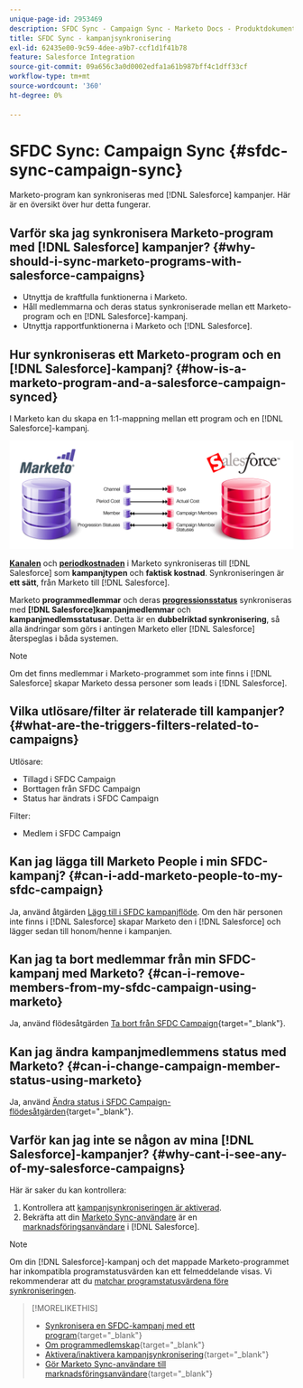 ```yaml
---
unique-page-id: 2953469
description: SFDC Sync - Campaign Sync - Marketo Docs - Produktdokumentation
title: SFDC Sync - kampanjsynkronisering
exl-id: 62435e00-9c59-4dee-a9b7-ccf1d1f41b78
feature: Salesforce Integration
source-git-commit: 09a656c3a0d0002edfa1a61b987bff4c1dff33cf
workflow-type: tm+mt
source-wordcount: '360'
ht-degree: 0%

---
```


# SFDC Sync: Campaign Sync {#sfdc-sync-campaign-sync}

Marketo-program kan synkroniseras med [!DNL Salesforce] kampanjer. Här är en översikt över hur detta fungerar.

## Varför ska jag synkronisera Marketo-program med [!DNL Salesforce] kampanjer? {#why-should-i-sync-marketo-programs-with-salesforce-campaigns}

* Utnyttja de kraftfulla funktionerna i Marketo.
* Håll medlemmarna och deras status synkroniserade mellan ett Marketo-program och en [!DNL Salesforce]-kampanj.
* Utnyttja rapportfunktionerna i Marketo och [!DNL Salesforce].

## Hur synkroniseras ett Marketo-program och en [!DNL Salesforce]-kampanj? {#how-is-a-marketo-program-and-a-salesforce-campaign-synced}

I Marketo kan du skapa en 1:1-mappning mellan ett program och en [!DNL Salesforce]-kampanj.

![](assets/image2015-7-8-9-3a43-3a8.png)

**[Kanalen](/help/marketo/product-docs/administration/tags/create-a-program-channel.md)** och **[periodkostnaden](/help/marketo/product-docs/core-marketo-concepts/programs/working-with-programs/understanding-period-costs.md)** i Marketo synkroniseras till [!DNL Salesforce] som **kampanjtypen** och **faktisk kostnad**. Synkroniseringen är **ett sätt**, från Marketo till [!DNL Salesforce].

Marketo **programmedlemmar** och deras **[progressionsstatus](/help/marketo/product-docs/core-marketo-concepts/programs/creating-programs/understanding-program-membership.md)** synkroniseras med **[!DNL Salesforce]kampanjmedlemmar** och **kampanjmedlemsstatusar**. Detta är en **dubbelriktad synkronisering**, så alla ändringar som görs i antingen Marketo eller [!DNL Salesforce] återspeglas i båda systemen.

>[!NOTE]
>
>Om det finns medlemmar i Marketo-programmet som inte finns i [!DNL Salesforce] skapar Marketo dessa personer som leads i [!DNL Salesforce].

## Vilka utlösare/filter är relaterade till kampanjer? {#what-are-the-triggers-filters-related-to-campaigns}

Utlösare:

* Tillagd i SFDC Campaign
* Borttagen från SFDC Campaign
* Status har ändrats i SFDC Campaign

Filter:

* Medlem i SFDC Campaign

## Kan jag lägga till Marketo People i min SFDC-kampanj? {#can-i-add-marketo-people-to-my-sfdc-campaign}

Ja, använd åtgärden [Lägg till i SFDC kampanjflöde](/help/marketo/product-docs/core-marketo-concepts/smart-campaigns/salesforce-flow-actions/add-to-sfdc-campaign.md). Om den här personen inte finns i [!DNL Salesforce] skapar Marketo den i [!DNL Salesforce] och lägger sedan till honom/henne i kampanjen.

## Kan jag ta bort medlemmar från min SFDC-kampanj med Marketo? {#can-i-remove-members-from-my-sfdc-campaign-using-marketo}

Ja, använd flödesåtgärden [Ta bort från SFDC Campaign](/help/marketo/product-docs/core-marketo-concepts/smart-campaigns/salesforce-flow-actions/remove-from-sfdc-campaign.md){target="_blank"}.

## Kan jag ändra kampanjmedlemmens status med Marketo? {#can-i-change-campaign-member-status-using-marketo}

Ja, använd [Ändra status i SFDC Campaign-flödesåtgärden](/help/marketo/product-docs/core-marketo-concepts/smart-campaigns/salesforce-flow-actions/change-status-in-sfdc-campaign.md){target="_blank"}.

## Varför kan jag inte se någon av mina [!DNL Salesforce]-kampanjer? {#why-cant-i-see-any-of-my-salesforce-campaigns}

Här är saker du kan kontrollera:

1. Kontrollera att [kampanjsynkroniseringen är aktiverad](/help/marketo/product-docs/crm-sync/salesforce-sync/setup/optional-steps/enable-disable-campaign-sync.md).
1. Bekräfta att din [Marketo Sync-användare](/help/marketo/product-docs/crm-sync/salesforce-sync/setup/enterprise-unlimited-edition/step-2-of-3-create-a-salesforce-user-for-marketo-enterprise-unlimited.md) är en [marknadsföringsanvändare](/help/marketo/product-docs/crm-sync/salesforce-sync/setup/optional-steps/enable-disable-campaign-sync/make-marketo-sync-user-a-marketing-user.md) i [!DNL Salesforce].

>[!NOTE]
>
>Om din [!DNL Salesforce]-kampanj och det mappade Marketo-programmet har inkompatibla programstatusvärden kan ett felmeddelande visas. Vi rekommenderar att du [matchar programstatusvärdena före synkroniseringen](/help/marketo/product-docs/crm-sync/salesforce-sync/sfdc-sync-details/how-to-match-program-statuses-and-salesforce-campaign-statuses-prior-to-sync.md).

>[!MORELIKETHIS]
>
>* [Synkronisera en SFDC-kampanj med ett program](/help/marketo/product-docs/core-marketo-concepts/programs/working-with-programs/sync-an-sfdc-campaign-with-a-program.md){target="_blank"}
>* [Om programmedlemskap](/help/marketo/product-docs/core-marketo-concepts/programs/creating-programs/understanding-program-membership.md){target="_blank"}
>* [Aktivera/inaktivera kampanjsynkronisering](/help/marketo/product-docs/crm-sync/salesforce-sync/setup/optional-steps/enable-disable-campaign-sync.md){target="_blank"}
>* [Gör Marketo Sync-användare till marknadsföringsanvändare](/help/marketo/product-docs/crm-sync/salesforce-sync/setup/optional-steps/enable-disable-campaign-sync/make-marketo-sync-user-a-marketing-user.md){target="_blank"}
